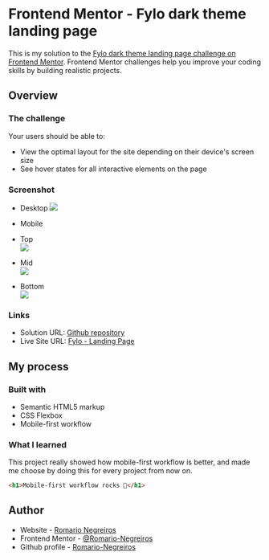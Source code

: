 # Frontend Mentor - Fylo dark theme landing page

This is my solution to the [Fylo dark theme landing page challenge on Frontend Mentor](https://www.frontendmentor.io/challenges/fylo-dark-theme-landing-page-5ca5f2d21e82137ec91a50fd). Frontend Mentor challenges help you improve your coding skills by building realistic projects. 

## Overview

### The challenge

Your users should be able to: 

- View the optimal layout for the site depending on their device's screen size
- See hover states for all interactive elements on the page

### Screenshot

* Desktop
![](./readme-images/desktop.png)

* Mobile
* Top<br>
![](./readme-images/mob-top.png)

* Mid<br>
![](./readme-images/mob-mid.png)

* Bottom<br>
![](./readme-images/mob-bottom.png)

### Links

- Solution URL: [Github repository](https://github.com/Romario-Negreiros/Fylo)
- Live Site URL: [Fylo - Landing Page](https://romario-negreiros.github.io/Fylo/)

## My process

### Built with

- Semantic HTML5 markup
- CSS Flexbox
- Mobile-first workflow

### What I learned

This project really showed how mobile-first workflow is better, and made me choose by doing this for every project from now on.

```html
<h1>Mobile-first workflow rocks 💪</h1>
```

## Author

- Website - [Romario Negreiros](https://meu-portfolio-izui59udw-romario-negreiros.vercel.app)
- Frontend Mentor - [@Romario-Negreiros](https://www.frontendmentor.io/profile/Romario-Negreiros)
- Github profile - [Romario-Negreiros](https://github.com/Romario-Negreiros)
